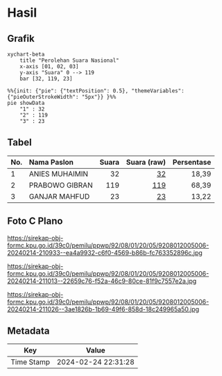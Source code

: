 # Hasil

## Grafik

```mermaid
xychart-beta
    title "Perolehan Suara Nasional"
    x-axis [01, 02, 03]
    y-axis "Suara" 0 --> 119
    bar [32, 119, 23]
```

```mermaid
%%{init: {"pie": {"textPosition": 0.5}, "themeVariables": {"pieOuterStrokeWidth": "5px"}} }%%
pie showData
    "1" : 32
    "2" : 119
    "3" : 23
```

## Tabel

| No. | Nama Paslon    | Suara | Suara (raw) | Persentase |
|:--- |:-------------- | -----:| -----------:| ----------:|
| 1   | ANIES MUHAIMIN | 32    | [32][p-1]   | 18,39      |
| 2   | PRABOWO GIBRAN | 119   | [119][p-2]  | 68,39      |
| 3   | GANJAR MAHFUD  | 23    | [23][p-3]   | 13,22      |


[p-1]: https://github.com/gigit-pemilu/pemilu-2024/blob/main/pilpres/hitung-suara/sub/92-papua-barat/sub/08-kaimana/sub/01-kaimana/sub/2005-trikora/sub/006-tps/sub/paslon-1.txt
[p-2]: https://github.com/gigit-pemilu/pemilu-2024/blob/main/pilpres/hitung-suara/sub/92-papua-barat/sub/08-kaimana/sub/01-kaimana/sub/2005-trikora/sub/006-tps/sub/paslon-2.txt
[p-3]: https://github.com/gigit-pemilu/pemilu-2024/blob/main/pilpres/hitung-suara/sub/92-papua-barat/sub/08-kaimana/sub/01-kaimana/sub/2005-trikora/sub/006-tps/sub/paslon-3.txt

## Foto C Plano

https://sirekap-obj-formc.kpu.go.id/39c0/pemilu/ppwp/92/08/01/20/05/9208012005006-20240214-210933--ea4a9932-c6f0-4569-b86b-fc763352896c.jpg

https://sirekap-obj-formc.kpu.go.id/39c0/pemilu/ppwp/92/08/01/20/05/9208012005006-20240214-211013--22659c76-f52a-46c9-80ce-81f9c7557e2a.jpg

https://sirekap-obj-formc.kpu.go.id/39c0/pemilu/ppwp/92/08/01/20/05/9208012005006-20240214-211026--3ae1826b-1b69-49f6-858d-18c249965a50.jpg


## Metadata

| Key        | Value               |
| ---------- | ------------------- |
| Time Stamp | 2024-02-24 22:31:28 |




